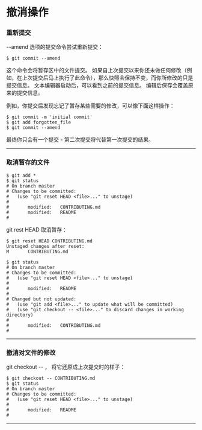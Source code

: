# 撤消操作

### 重新提交

--amend 选项的提交命令尝试重新提交：

    $ git commit --amend

这个命令会将暂存区中的文件提交。 如果自上次提交以来你还未做任何修改（例如，在上次提交后马上执行了此命令），那么快照会保持不变，而你所修改的只是提交信息。
文本编辑器启动后，可以看到之前的提交信息。 编辑后保存会覆盖原来的提交信息。

例如，你提交后发现忘记了暂存某些需要的修改，可以像下面这样操作：

    $ git commit -m 'initial commit'
    $ git add forgotten_file
    $ git commit --amend

最终你只会有一个提交 - 第二次提交将代替第一次提交的结果。

***

### 取消暂存的文件

    $ git add *
    $ git status
    # On branch master
    # Changes to be committed:
    #   (use "git reset HEAD <file>..." to unstage)
    #
    #       modified:   CONTRIBUTING.md
    #       modified:   README
    #

git rest HEAD <FILE> 取消暂存：

    $ git reset HEAD CONTRIBUTING.md
    Unstaged changes after reset:
    M       CONTRIBUTING.md

    $ git status
    # On branch master
    # Changes to be committed:
    #   (use "git reset HEAD <file>..." to unstage)
    #
    #       modified:   README
    #
    # Changed but not updated:
    #   (use "git add <file>..." to update what will be committed)
    #   (use "git checkout -- <file>..." to discard changes in working directory)
    #
    #       modified:   CONTRIBUTING.md
    #

***


### 撤消对文件的修改

git checkout -- <file> ， 将它还原成上次提交时的样子：

    $ git checkout -- CONTRIBUTING.md
    $ git status
    # On branch master
    # Changes to be committed:
    #   (use "git reset HEAD <file>..." to unstage)
    #
    #       modified:   README
    #

***
